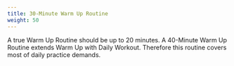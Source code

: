 ```yaml
---
title: 30-Minute Warm Up Routine
weight: 50
---
```


A true Warm Up Routine should be up to 20 minutes. A 40-Minute Warm Up Routine extends Warm Up with Daily Workout. Therefore this routine covers most of daily practice demands.
